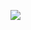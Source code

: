 <a href="https://www.instagram.com/zerochae/" target="_blank"><img src="https://img.shields.io/badge/Insta-000000?style=for-the-badge&logo=#E4405F&logoColor=#FFFFFF"/></a>
